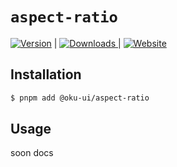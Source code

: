 # `aspect-ratio`

<span><a href="https://www.npmjs.com/package/@oku-ui/aspect-ratio "><img src="https://img.shields.io/npm/v/@oku-ui/aspect-ratio?style=flat&colorA=18181B&colorB=28CF8D" alt="Version"></a> </span> | <span> <a href="https://www.npmjs.com/package/@oku-ui/aspect-ratio"> <img src="https://img.shields.io/npm/dm/@oku-ui/aspect-ratio?style=flat&colorA=18181B&colorB=28CF8D" alt="Downloads"> </a> </span> | <span> <a href="https://oku-ui.com/primitives/components/aspect-ratio"><img src="https://img.shields.io/badge/Open%20Documentation-18181B" alt="Website"></a> </span>

## Installation

```sh
$ pnpm add @oku-ui/aspect-ratio
```

## Usage

soon docs